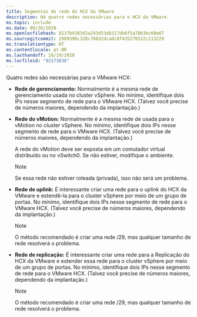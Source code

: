 ```yaml
---
title: Segmentos de rede do HCX da VMware
description: Há quatro redes necessárias para o HCX da VMware.
ms.topic: include
ms.date: 09/28/2020
ms.openlocfilehash: 8137b4383d2a243d53db317db6f5a78b3bc68e67
ms.sourcegitcommit: 2989396c328c70832dcadc8f435270522c113229
ms.translationtype: HT
ms.contentlocale: pt-BR
ms.lasthandoff: 10/19/2020
ms.locfileid: "92173636"
---
```

<!-- Used in avs-production-ready-deployment.md and tutorial-deploy-vmware-hcx.md -->

Quatro redes são necessárias para o VMware HCX:

- **Rede de gerenciamento:** Normalmente é a mesma rede de gerenciamento usada no cluster vSphere. No mínimo, identifique dois IPs nesse segmento de rede para o VMware HCX. (Talvez você precise de números maiores, dependendo da implantação.)

- **Rede do vMotion:** Normalmente é a mesma rede de usada para o vMotion no cluster vSphere.  No mínimo, identifique dois IPs nesse segmento de rede para o VMware HCX. (Talvez você precise de números maiores, dependendo da implantação.)  

   A rede do vMotion deve ser exposta em um comutador virtual distribuído ou no vSwitch0. Se não estiver, modifique o ambiente.

   > [!NOTE]
   > Se essa rede não estiver roteada (privada), isso não será um problema.

- **Rede de uplink:** É interessante criar uma rede para o uplink do HCX da VMware e estendê-la para o cluster vSphere por meio de um grupo de portas. No mínimo, identifique dois IPs nesse segmento de rede para o VMware HCX. (Talvez você precise de números maiores, dependendo da implantação.)  

   > [!NOTE]
   > O método recomendado é criar uma rede /29, mas qualquer tamanho de rede resolverá o problema.

- **Rede de replicação:** É interessante criar uma rede para a Replicação do HCX da VMware e estender essa rede para o cluster vSphere por meio de um grupo de portas. No mínimo, identifique dois IPs nesse segmento de rede para o VMware HCX. (Talvez você precise de números maiores, dependendo da implantação.)

   > [!NOTE]
   > O método recomendado é criar uma rede /29, mas qualquer tamanho de rede resolverá o problema.